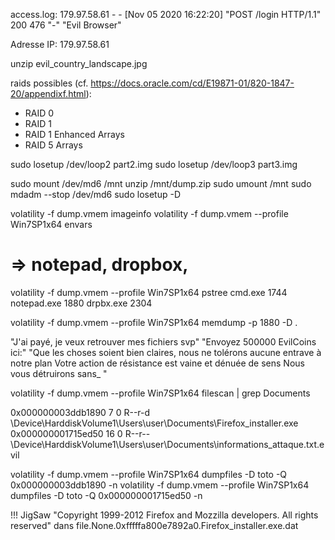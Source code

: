 


access.log:
179.97.58.61 - - [Nov 05 2020 16:22:20] "POST /login HTTP/1.1" 200 476 "-" "Evil Browser"

Adresse IP: 179.97.58.61

unzip evil_country_landscape.jpg

raids possibles (cf. https://docs.oracle.com/cd/E19871-01/820-1847-20/appendixf.html):
* RAID 0
* RAID 1
* RAID 1 Enhanced Arrays
* RAID 5 Arrays


sudo losetup /dev/loop2 part2.img
sudo losetup /dev/loop3 part3.img

sudo mount /dev/md6 /mnt
unzip /mnt/dump.zip
sudo umount /mnt
sudo mdadm --stop /dev/md6
sudo losetup -D



 volatility -f dump.vmem imageinfo
 volatility -f dump.vmem --profile Win7SP1x64 envars
 # => notepad, dropbox,

volatility -f dump.vmem --profile Win7SP1x64 pstree
    cmd.exe                       1744
    notepad.exe                     1880
    drpbx.exe                        2304

volatility -f dump.vmem --profile Win7SP1x64 memdump -p 1880 -D .

"J'ai payé, je veux retrouver mes fichiers svp"
"Envoyez 500000 EvilCoins ici:"
"Que les choses soient bien claires, nous ne tolérons aucune entrave à notre plan
Votre action de résistance est vaine et dénuée de sens
Nous vous détruirons sans_
"

volatility -f dump.vmem --profile Win7SP1x64 filescan | grep Documents

0x000000003ddb1890      7      0 R--r-d \Device\HarddiskVolume1\Users\user\Documents\Firefox_installer.exe
0x000000001715ed50     16      0 R--r-- \Device\HarddiskVolume1\Users\user\Documents\informations_attaque.txt.evil


volatility -f dump.vmem --profile Win7SP1x64 dumpfiles -D toto -Q 0x000000003ddb1890  -n
volatility -f dump.vmem --profile Win7SP1x64 dumpfiles -D toto -Q 0x000000001715ed50  -n


!!! JigSaw
"Copyright 1999-2012 Firefox and Mozzilla developers. All rights reserved"
dans file.None.0xfffffa800e7892a0.Firefox_installer.exe.dat
